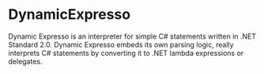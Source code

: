# DynamicExpresso


Dynamic Expresso is an interpreter for simple C# statements written in .NET Standard 2.0. Dynamic Expresso embeds its own parsing logic, really interprets C# statements by converting it to .NET lambda expressions or delegates.